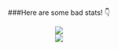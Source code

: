 <p align="center">
    ###Here are some bad stats! 👇
</p>
<p align="center">
    <img src="https://github-readme-stats.vercel.app/api/top-langs/?username=ArenRitz&theme=dark">
    <br>
    <img src="https://github-readme-stats.vercel.app/api?username=ArenRitz&count_private=true&show_icons=true&theme=dark&layout=compact">
</p>
